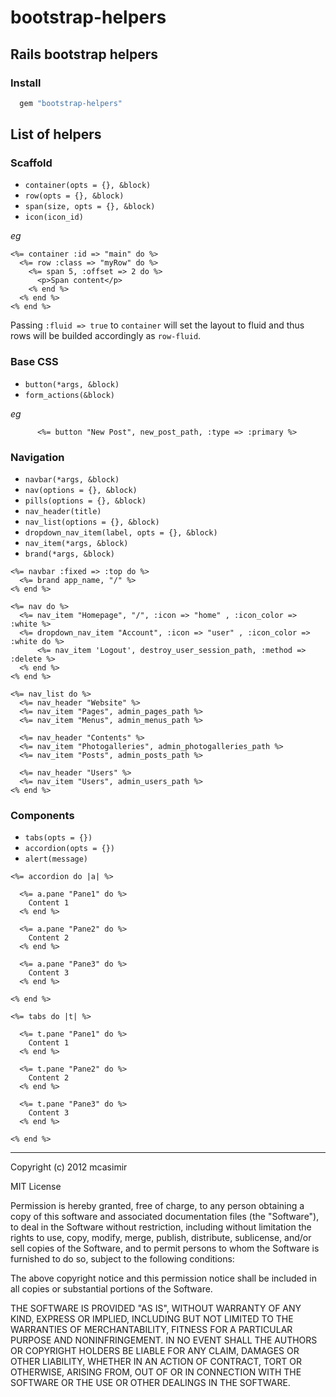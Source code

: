 # bootstrap-helpers
## Rails bootstrap helpers

### Install

``` rb
  gem "bootstrap-helpers"
```

## List of helpers

### Scaffold

 * `container(opts = {}, &block)`
 * `row(opts = {}, &block)`
 * `span(size, opts = {}, &block)`
 * `icon(icon_id)`

*eg*

``` erb
<%= container :id => "main" do %>
  <%= row :class => "myRow" do %>
    <%= span 5, :offset => 2 do %>
      <p>Span content</p>
    <% end %>
  <% end %>
<% end %> 
```

Passing `:fluid => true` to `container` will set the layout to fluid and thus rows will be builded accordingly as `row-fluid`.

### Base CSS

 * `button(*args, &block)`
 * `form_actions(&block)`

*eg*

``` erb
	  <%= button "New Post", new_post_path, :type => :primary %>
```

### Navigation  
 
 * `navbar(*args, &block)`
 * `nav(options = {}, &block)`
 * `pills(options = {}, &block)`
 * `nav_header(title)`
 * `nav_list(options = {}, &block)`
 * `dropdown_nav_item(label, opts = {}, &block)`
 * `nav_item(*args, &block)`
 * `brand(*args, &block)`

``` erb
<%= navbar :fixed => :top do %>
  <%= brand app_name, "/" %>
<% end %>
```

``` erb
<%= nav do %>
  <%= nav_item "Homepage", "/", :icon => "home" , :icon_color => :white %>
  <%= dropdown_nav_item "Account", :icon => "user" , :icon_color => :white do %>
      <%= nav_item 'Logout', destroy_user_session_path, :method => :delete %>
  <% end %>
<% end %>
```

``` erb
<%= nav_list do %>
  <%= nav_header "Website" %>    
  <%= nav_item "Pages", admin_pages_path %>
  <%= nav_item "Menus", admin_menus_path %>

  <%= nav_header "Contents" %>    
  <%= nav_item "Photogalleries", admin_photogalleries_path %>
  <%= nav_item "Posts", admin_posts_path %>

  <%= nav_header "Users" %>
  <%= nav_item "Users", admin_users_path %>    
<% end %>
```

### Components

* `tabs(opts = {})`
* `accordion(opts = {})`
* `alert(message)`


``` erb
<%= accordion do |a| %>

  <%= a.pane "Pane1" do %>
    Content 1
  <% end %>

  <%= a.pane "Pane2" do %>
    Content 2
  <% end %>

  <%= a.pane "Pane3" do %>
    Content 3
  <% end %>

<% end %>
```


``` erb
<%= tabs do |t| %>

  <%= t.pane "Pane1" do %>
    Content 1
  <% end %>

  <%= t.pane "Pane2" do %>
    Content 2
  <% end %>

  <%= t.pane "Pane3" do %>
    Content 3
  <% end %>

<% end %>
```

---

Copyright (c) 2012 mcasimir

MIT License

Permission is hereby granted, free of charge, to any person obtaining
a copy of this software and associated documentation files (the
"Software"), to deal in the Software without restriction, including
without limitation the rights to use, copy, modify, merge, publish,
distribute, sublicense, and/or sell copies of the Software, and to
permit persons to whom the Software is furnished to do so, subject to
the following conditions:

The above copyright notice and this permission notice shall be
included in all copies or substantial portions of the Software.

THE SOFTWARE IS PROVIDED "AS IS", WITHOUT WARRANTY OF ANY KIND,
EXPRESS OR IMPLIED, INCLUDING BUT NOT LIMITED TO THE WARRANTIES OF
MERCHANTABILITY, FITNESS FOR A PARTICULAR PURPOSE AND
NONINFRINGEMENT. IN NO EVENT SHALL THE AUTHORS OR COPYRIGHT HOLDERS BE
LIABLE FOR ANY CLAIM, DAMAGES OR OTHER LIABILITY, WHETHER IN AN ACTION
OF CONTRACT, TORT OR OTHERWISE, ARISING FROM, OUT OF OR IN CONNECTION
WITH THE SOFTWARE OR THE USE OR OTHER DEALINGS IN THE SOFTWARE.
